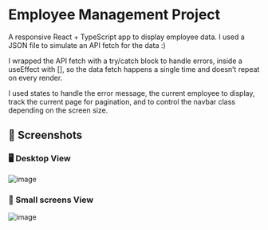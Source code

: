 # Employee Management Project

A responsive React + TypeScript app to display employee data.
I used a JSON file to simulate an API fetch for the data :)

I wrapped the API fetch with a try/catch block to handle errors, inside a useEffect with [], so the data fetch happens a single time and doesn’t repeat on every render.

I used states to handle the error message, the current employee to display, track the current page for pagination, and to control the navbar class depending on the screen size.


## 📸 Screenshots

### 🖥 Desktop View
![image](https://github.com/user-attachments/assets/b2e730d9-cf23-4443-8970-52a70ecc608d)


### 📱 Small screens View
![image](https://github.com/user-attachments/assets/78df3df1-bc4a-4d0f-944f-261a00dd134f)
